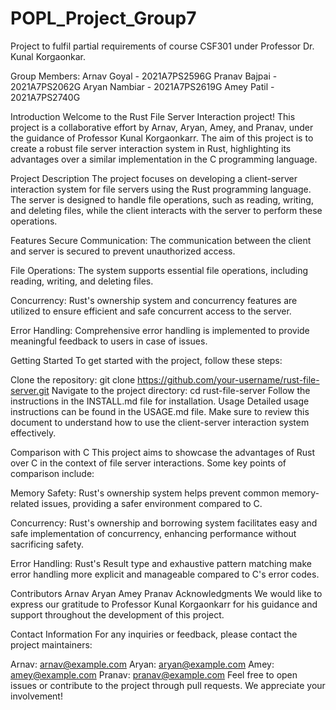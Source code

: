 # POPL_Project_Group7
Project to fulfil partial requirements of course CSF301 under Professor Dr. Kunal Korgaonkar.

Group Members:
Arnav Goyal - 2021A7PS2596G
Pranav Bajpai - 2021A7PS2062G
Aryan Nambiar - 2021A7PS2619G
Amey Patil - 2021A7PS2740G

Introduction
Welcome to the Rust File Server Interaction project! This project is a collaborative effort by Arnav, Aryan, Amey, and Pranav, under the guidance of Professor Kunal Korgaonkarr. The aim of this project is to create a robust file server interaction system in Rust, highlighting its advantages over a similar implementation in the C programming language.

Project Description
The project focuses on developing a client-server interaction system for file servers using the Rust programming language. The server is designed to handle file operations, such as reading, writing, and deleting files, while the client interacts with the server to perform these operations.

Features
Secure Communication: The communication between the client and server is secured to prevent unauthorized access.

File Operations: The system supports essential file operations, including reading, writing, and deleting files.

Concurrency: Rust's ownership system and concurrency features are utilized to ensure efficient and safe concurrent access to the server.

Error Handling: Comprehensive error handling is implemented to provide meaningful feedback to users in case of issues.

Getting Started
To get started with the project, follow these steps:

Clone the repository: git clone https://github.com/your-username/rust-file-server.git
Navigate to the project directory: cd rust-file-server
Follow the instructions in the INSTALL.md file for installation.
Usage
Detailed usage instructions can be found in the USAGE.md file. Make sure to review this document to understand how to use the client-server interaction system effectively.

Comparison with C
This project aims to showcase the advantages of Rust over C in the context of file server interactions. Some key points of comparison include:

Memory Safety: Rust's ownership system helps prevent common memory-related issues, providing a safer environment compared to C.

Concurrency: Rust's ownership and borrowing system facilitates easy and safe implementation of concurrency, enhancing performance without sacrificing safety.

Error Handling: Rust's Result type and exhaustive pattern matching make error handling more explicit and manageable compared to C's error codes.

Contributors
Arnav
Aryan
Amey
Pranav
Acknowledgments
We would like to express our gratitude to Professor Kunal Korgaonkarr for his guidance and support throughout the development of this project.

Contact Information
For any inquiries or feedback, please contact the project maintainers:

Arnav: arnav@example.com
Aryan: aryan@example.com
Amey: amey@example.com
Pranav: pranav@example.com
Feel free to open issues or contribute to the project through pull requests. We appreciate your involvement!
